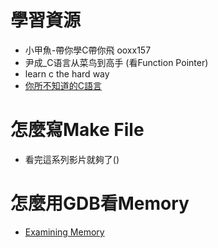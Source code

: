 # 學習資源
- 小甲魚-帶你學C帶你飛 ooxx157
- 尹成_C语言从菜鸟到高手 (看Function Pointer)  
- learn c the hard way
- [你所不知道的C語言](http://hackfoldr.org/dykc/)

# 怎麼寫Make File
- 看完這系列影片就夠了()

# 怎麼用GDB看Memory
- [Examining Memory](https://sourceware.org/gdb/onlinedocs/gdb/Memory.html)
